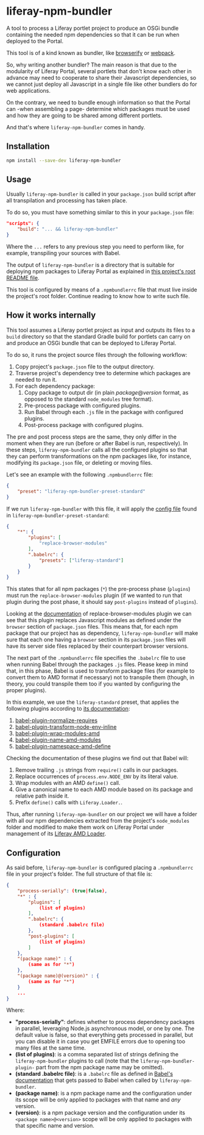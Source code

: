 # liferay-npm-bundler

A tool to process a Liferay portlet project to produce an OSGi bundle containing 
the needed npm dependencies so that it can be run when deployed to the Portal.

This tool is of a kind known as bundler, like 
[browserify](http://browserify.org/) or [webpack](https://webpack.js.org/). 

So, why writing another bundler? The main reason is that due to the modularity
of Liferay Portal, several portlets that don't know each other in advance may 
need to cooperate to share their Javascript dependencies, so we cannot just 
deploy all Javascript in a single file like other bundlers do for web 
applications. 

On the contrary, we need to bundle enough information so that the Portal can 
-when assembling a page- determine which packages must be used and how they are 
going to be shared among different portlets.

And that's where `liferay-npm-bundler` comes in handy.

## Installation

```sh
npm install --save-dev liferay-npm-bundler
```

## Usage

Usually `liferay-npm-bundler` is called in your `package.json` build script 
after all transpilation and processing has taken place.

To do so, you must have something similar to this in your `package.json` file:

```json
"scripts": {
    "build": "... && liferay-npm-bundler"
}
```

Where the `...` refers to any previous step you need to perform like, for 
example, transpiling your sources with Babel.

The output of `liferay-npm-bundler` is a directory that is suitable for 
deploying npm packages to Liferay Portal as explained in 
[this project's root README file](https://github.com/liferay/liferay-npm-build-tools/blob/master/README.md).

This tool is configured by means of a `.npmbundlerrc` file that must live inside
the project's root folder. Continue reading to know how to write such file.

## How it works internally

This tool assumes a Liferay portlet project as input and outputs its files to 
a `build` directory so that the standard Gradle build for portlets can carry on
and produce an OSGi bundle that can be deployed to Liferay Portal.

To do so, it runs the project source files through the following workflow:

1. Copy project's `package.json` file to the output directory.
2. Traverse project's dependency tree to determine which packages are needed to 
run it.
3. For each dependency package:
    1. Copy package to output dir (in plain _package_@_version_ format, as 
        opposed to the standard `node_modules` tree format).
    2. Pre-process package with configured plugins.
    3. Run Babel through each `.js` file in the package with configured plugins.
    4. Post-process package with configured plugins.
    
The pre and post process steps are the same, they only differ in the moment when
they are run (before or after Babel is run, respectively). In these steps,
`liferay-npm-bundler` calls all the configured plugins so that they can perform
transformations on the npm packages like, for instance, modifying its 
`package.json` file, or deleting or moving files.

Let's see an example with the following `.npmbundlerrc` file:

```json
{
    "preset": "liferay-npm-bundler-preset-standard"
}
```

If we run `liferay-npm-bundler` with this file, it will apply the 
[config file](https://github.com/liferay/liferay-npm-build-tools/blob/master/packages/liferay-npm-bundler-preset-standard/config.json)
found in `liferay-npm-bundler-preset-standard`:

```json
{
	"*": {
		"plugins": [
			"replace-browser-modules"
		],
		".babelrc": {
			"presets": ["liferay-standard"]
		}
	}
}
```

This states that for all npm packages (`*`) the pre-process phase (`plugins`) 
must run the `replace-browser-modules` plugin (if we wanted to run that plugin
during the post phase, it should say `post-plugins` instead of `plugins`).

Looking at the 
[documentation](https://github.com/liferay/liferay-npm-build-tools/blob/master/packages/liferay-npm-bundler-plugin-replace-browser-modules/README.md)
of replace-browser-modules plugin we can see that this plugin replaces 
Javascript modules as defined under the `browser` section of `package.json` 
files. This means that, for each npm package that our project has as dependency,
`liferay-npm-bundler` will make sure that each one having a `browser` section in
its `package.json` files will have its server side files replaced by their 
counterpart browser versions.

The next part of the `.npmbundlerrc` file specifies the `.babelrc` file to use 
when running Babel through the packages `.js` files. Please keep in mind that, 
in this phase, Babel is used to transform package files (for example to convert
them to AMD format if necessary) not to transpile them (though, in theory, you
could transpile them too if you wanted by configuring the proper plugins).

In this example, we use the `liferay-standard` preset, that applies the 
following plugins according to 
[its documentation](https://github.com/liferay/liferay-npm-build-tools/tree/master/packages/babel-preset-liferay-amd):

1. [babel-plugin-normalize-requires](https://github.com/izaera/liferay-npm-build-tools/tree/master/packages/babel-plugin-normalize-requires)
2. [babel-plugin-transform-node-env-inline](https://www.npmjs.com/package/babel-plugin-transform-node-env-inline)
3. [babel-plugin-wrap-modules-amd](https://github.com/izaera/liferay-npm-build-tools/tree/master/packages/babel-plugin-wrap-modules-amd)
4. [babel-plugin-name-amd-modules](https://github.com/izaera/liferay-npm-build-tools/tree/master/packages/babel-plugin-name-amd-modules)
5. [babel-plugin-namespace-amd-define](https://github.com/izaera/liferay-npm-build-tools/tree/master/packages/babel-plugin-namespace-amd-define)

Checking the documentation of these plugins we find out that Babel will:

1. Remove trailing `.js` strings from `require()` calls in our packages.
2. Replace occurrences of `process.env.NODE_ENV` by its literal value.
3. Wrap modules with an AMD `define()` call.
4. Give a canonical name to each AMD module based on its package and relative 
path inside it.
5. Prefix `define()` calls with `Liferay.Loader.`.

Thus, after running `liferay-npm-bundler` on our project we will have a folder
with all our npm dependencies extracted from the project's `node_modules` folder
and modified to make them work on Liferay Portal under management of its 
[Liferay AMD Loader](https://github.com/liferay/liferay-amd-loader).
    
## Configuration

As said before, `liferay-npm-bundler` is configured placing a `.npmbundlerrc` 
file in your project's folder. The full structure of that file is:

```json
{
    "process-serially": (true|false),
    "*" : {
        "plugins": [
            (list of plugins)
		],
		".babelrc": {
            (standard .babelrc file)
		},
        "post-plugins": [
            (list of plugins)
		]
    },
    "(package name)" : {
        (same as for "*")
    },
    "(package name)@(version)" : {
        (same as for "*")
    }
    ...
}
```

Where:

* **"process-serially"**: defines whether to process dependency packages in 
parallel, leveraging Node.js asynchronous model, or one by one. The default 
value is false, so that everything gets processed in parallel, but you can 
disable it in case you get EMFILE errors due to opening too many files at the
same time.
* **(list of plugins)**: is a comma separated list of strings defining the 
`liferay-npm-bundler` plugins to call (note that the 
`liferay-npm-bundler-plugin-` part from the npm package name may be omitted).
* **(standard .babelrc file)**: is a `.babelrc` file as defined in [Babel's 
documentation](https://babeljs.io/docs/usage/babelrc/) that gets passed to 
Babel when called by `liferay-npm-bundler`.
* **(package name)**: is a npm package name and the configuration under its 
scope will be only applied to packages with that name and *any* version.
* **(version)**: is a npm package version and the configuration under its 
`<package name>@<version>` scope will be only applied to packages with that 
specific name and version.
    
    
    
    